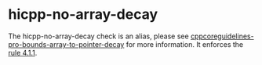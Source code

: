 # hicpp-no-array-decay

The <span class="title-ref">hicpp-no-array-decay</span> check is an
alias, please see
[cppcoreguidelines-pro-bounds-array-to-pointer-decay](cppcoreguidelines-pro-bounds-array-to-pointer-decay.html)
for more information. It enforces the
[rule 4.1.1](http://www.codingstandard.com/section/4-1-array-to-pointer-conversion/).
